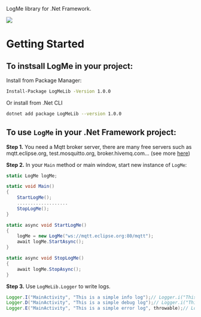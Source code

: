 LogMe library for .Net Framework.

[![](https://jitpack.io/v/sontx/logme.svg)](https://jitpack.io/#sontx/logme)

Getting Started
====

To instsall LogMe in your project:
---

Install from Package Manager:
```bash
Install-Package LogMeLib -Version 1.0.0
```

Or install from .Net CLI
```bash
dotnet add package LogMeLib --version 1.0.0
```

To use `LogMe` in your .Net Framework project:
---

**Step 1.** You need a Mqtt broker server, there are many free servers such as mqtt.eclipse.org, test.mosquitto.org, broker.hivemq.com... (see more [here](https://mntolia.com/10-free-public-private-mqtt-brokers-for-testing-prototyping/))

**Step 2.** In your `Main` method or main window, start new instance of `LogMe`:

```cs
static LogMe logMe;

static void Main()
{
    StartLogMe();
    ...................
    StopLogMe();
}

static async void StartLogMe()
{
    logMe = new LogMe("ws://mqtt.eclipse.org:80/mqtt");
    await logMe.StartAsync();
}

static async void StopLogMe()
{
    await logMe.StopAsync();
}
```

**Step 3.** Use `LogMeLib.Logger` to write logs.

```java
Logger.I("MainActivity", "This is a simple info log");// Logger.i("This is a simple info log");
Logger.D("MainActivity", "This is a simple debug log");// Logger.i("This is a simple debug log");
Logger.E("MainActivity", "This is a simple error log", throwable);// Logger.i("This is a simple error log", throwable);
```